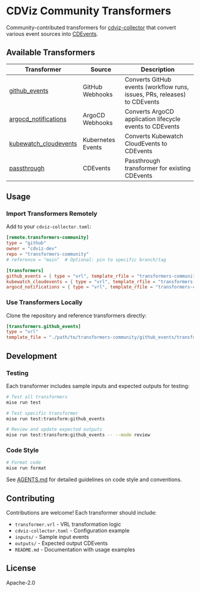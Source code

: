 # CDViz Community Transformers

Community-contributed transformers for [cdviz-collector](https://github.com/cdviz-dev/cdviz-collector) that convert various event sources into [CDEvents](https://cdevents.dev).

## Available Transformers

| Transformer | Source | Description |
|-------------|--------|-------------|
| [github_events](./github_events/) | GitHub Webhooks | Converts GitHub events (workflow runs, issues, PRs, releases) to CDEvents |
| [argocd_notifications](./argocd_notifications/) | ArgoCD Webhooks | Converts ArgoCD application lifecycle events to CDEvents |
| [kubewatch_cloudevents](./kubewatch_cloudevents/) | Kubernetes Events | Converts Kubewatch CloudEvents to CDEvents |
| [passthrough](./passthrough/) | CDEvents | Passthrough transformer for existing CDEvents |

## Usage

### Import Transformers Remotely

Add to your `cdviz-collector.toml`:

```toml
[remote.transformers-community]
type = "github"
owner = "cdviz-dev"
repo = "transformers-community"
# reference = "main"  # Optional: pin to specific branch/tag

[transformers]
github_events = { type = "vrl", template_rfile = "transformers-community:///github_events/transformer.vrl" }
kubewatch_cloudevents = { type = "vrl", template_rfile = "transformers-community:///kubewatch_cloudevents/transformer.vrl" }
argocd_notifications = { type = "vrl", template_rfile = "transformers-community:///argocd_notifications/transformer.vrl" }
```

### Use Transformers Locally

Clone the repository and reference transformers directly:

```toml
[transformers.github_events]
type = "vrl"
template_file = "./path/to/transformers-community/github_events/transformer.vrl"
```

## Development

### Testing

Each transformer includes sample inputs and expected outputs for testing:

```bash
# Test all transformers
mise run test

# Test specific transformer
mise run test:transform:github_events

# Review and update expected outputs
mise run test:transform:github_events -- --mode review
```

### Code Style

```bash
# Format code
mise run format
```

See [AGENTS.md](./AGENTS.md) for detailed guidelines on code style and conventions.

## Contributing

Contributions are welcome! Each transformer should include:

- `transformer.vrl` - VRL transformation logic
- `cdviz-collector.toml` - Configuration example
- `inputs/` - Sample input events
- `outputs/` - Expected output CDEvents
- `README.md` - Documentation with usage examples

## License

Apache-2.0
